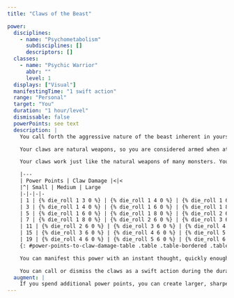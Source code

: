 ```yaml
---
title: "Claws of the Beast"

power:
  disciplines:
    - name: "Psychometabolism"
      subdisciplines: []
      descriptors: []
  classes:
    - name: "Psychic Warrior"
      abbr: ""
      level: 1
  displays: ["Visual"]
  manifestingTime: "1 swift action"
  range: "Personal"
  target: "You"
  duration: "1 hour/level"
  dismissable: false
  powerPoints: see text
  description: |
    You call forth the aggressive nature of the beast inherent in yourself, psionically transforming your hands into deadly claws. You gain two natural attacks with your claws, each dealing {% die_roll 1 4 0 %} points of damage ({% die_roll 1 6 0 %} if you are Large, or {% die_roll 1 3 0 %} if you are Small) plus your Strength bonus.

    Your claws are natural weapons, so you are considered armed when attacking with them, and they can be affected by powers, spells, and effects that enhance or improve natural. You can choose to deal nonlethal damage with your claws, taking the standard -4 penalty on your attack roll.

    Your claws work just like the natural weapons of many monsters. You can make an attack with one claw or a full attack with two claws at your normal attack bonus, replacing your normal attack routine. You take no penalties for two-weapon fighting, and neither attack is a secondary attack. If your base attack bonus is +6 or higher, you do not gain any additional attacks-you simply have two claw attacks at your normal attack bonus.

    |---
    | Power Points | Claw Damage |<|<
    |^| Small | Medium | Large
    |-|-|-|-
    | 1 | {% die_roll 1 3 0 %} | {% die_roll 1 4 0 %} | {% die_roll 1 6 0 %}
    | 3 | {% die_roll 1 4 0 %} | {% die_roll 1 6 0 %} | {% die_roll 1 8 0 %}
    | 5 | {% die_roll 1 6 0 %} | {% die_roll 1 8 0 %} | {% die_roll 2 6 0 %}
    | 7 | {% die_roll 1 8 0 %} | {% die_roll 2 6 0 %} | {% die_roll 3 6 0 %}
    | 11 | {% die_roll 2 6 0 %} | {% die_roll 3 6 0 %} | {% die_roll 4 6 0 %}
    | 15 | {% die_roll 3 6 0 %} | {% die_roll 4 6 0 %} | {% die_roll 5 6 0 %}
    | 19 | {% die_roll 4 6 0 %} | {% die_roll 5 6 0 %} | {% die_roll 6 6 0 %}
    {: #power-points-to-claw-damage-table .table .table-bordered .table-hover .table-striped data-caption="Table: Claw Damage by Power Points Spent" }

    You can manifest this power with an instant thought, quickly enough to gain the benefit of the power on your turn before you attack. Manifesting this power is a swift action You cannot manifest this power when it isn't your turn.

    You can call or dismiss the claws as a swift action during the duration of the power. If you attack with a manufactured weapon or another natural attack, you can't make any claw attacks in that round. You can still hold and manipulate items with your claws or cast spells just as well as you could with your hands.
  augment: |
    If you spend additional power points, you can create larger, sharper, and more deadly claws, as shown on the table.
---
```


